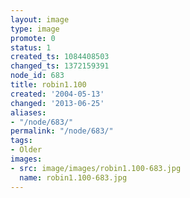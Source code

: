 ```yaml
---
layout: image
type: image
promote: 0
status: 1
created_ts: 1084408503
changed_ts: 1372159391
node_id: 683
title: robin1.100
created: '2004-05-13'
changed: '2013-06-25'
aliases:
- "/node/683/"
permalink: "/node/683/"
tags:
- Older
images:
- src: image/images/robin1.100-683.jpg
  name: robin1.100-683.jpg
---
```


